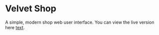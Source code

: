 # Velvet Shop

A simple, modern shop web user interface. You can view the live version here [text](https://ben-dev10.github.io/velvet/).
